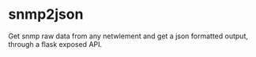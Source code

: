 # snmp2json
Get snmp raw data from any netwlement and get a json formatted output, through a flask exposed API.  
